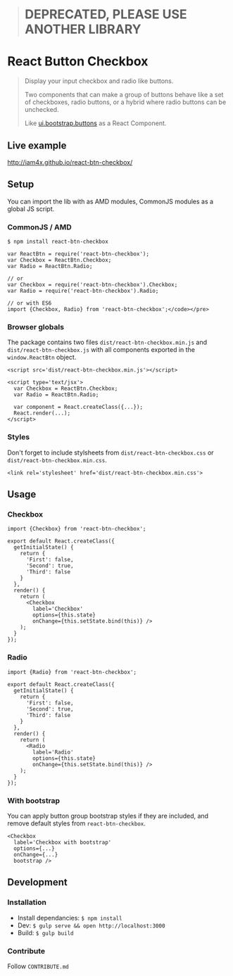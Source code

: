 > # DEPRECATED, PLEASE USE ANOTHER LIBRARY

# React Button Checkbox

> Display your input checkbox and radio like buttons.
>
> Two components that can make a group of buttons behave like a set of checkboxes, radio buttons, or a hybrid where radio buttons can be unchecked.
>
> Like [ui.bootstrap.buttons](http://angular-ui.github.io/bootstrap/#/buttons) as a React Component.

## Live example

http://iam4x.github.io/react-btn-checkbox/

## Setup

You can import the lib with as AMD modules, CommonJS modules as a global JS script.

### CommonJS / AMD

```
$ npm install react-btn-checkbox

var ReactBtn = require('react-btn-checkbox');
var Checkbox = ReactBtn.Checkbox;
var Radio = ReactBtn.Radio;

// or
var Checkbox = require('react-btn-checkbox').Checkbox;
var Radio = require('react-btn-checkbox').Radio;

// or with ES6
import {Checkbox, Radio} from 'react-btn-checkbox';</code></pre>
```

### Browser globals

The package contains two files `dist/react-btn-checkbox.min.js` and `dist/react-btn-checkbox.js` with all components exported in the `window.ReactBtn` object.

```
<script src='dist/react-btn-checkbox.min.js'></script>

<script type='text/jsx'>
  var Checkbox = ReactBtn.Checkbox;
  var Radio = ReactBtn.Radio;

  var component = React.createClass({...});
  React.render(...);
</script>
```

### Styles

Don't forget to include stylsheets from `dist/react-btn-checkbox.css` or `dist/react-btn-checkbox.min.css`.

```
<link rel='stylesheet' href='dist/react-btn-checkbox.min.css'>
```

## Usage

### Checkbox

```
import {Checkbox} from 'react-btn-checkbox';

export default React.createClass({
  getInitialState() {
    return {
      'First': false,
      'Second': true,
      'Third': false
    }
  },
  render() {
    return (
      <Checkbox
        label='Checkbox'
        options={this.state}
        onChange={this.setState.bind(this)} />
    );
  }
});
```

### Radio

```
import {Radio} from 'react-btn-checkbox';

export default React.createClass({
  getInitialState() {
    return {
      'First': false,
      'Second': true,
      'Third': false
    }
  },
  render() {
    return (
      <Radio
        label='Radio'
        options={this.state}
        onChange={this.setState.bind(this)} />
    );
  }
});
```

### With bootstrap

You can apply button group bootstrap styles if they are included, and remove default styles from `react-btn-checkbox`.

```
<Checkbox
  label='Checkbox with bootstrap'
  options={...}
  onChange={...}
  bootstrap />
```

## Development

### Installation

* Install dependancies: `$ npm install`
* Dev: `$ gulp serve && open http://localhost:3000`
* Build: `$ gulp build`

### Contribute

Follow `CONTRIBUTE.md`
